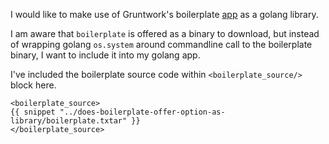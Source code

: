 I would like to make use of Gruntwork's boilerplate [app](https://github.com/gruntwork-io/boilerplate?tab=readme-ov-file#boilerplate) as a golang library.

I am aware that `boilerplate` is offered as a binary to download, but instead of wrapping golang `os.system` around commandline call to the boilerplate binary, I want to include it into my golang app.

I've included the boilerplate source code within `<boilerplate_source/>` block here.

```
<boilerplate_source>
{{ snippet "../does-boilerplate-offer-option-as-library/boilerplate.txtar" }}
</boilerplate_source>
```

